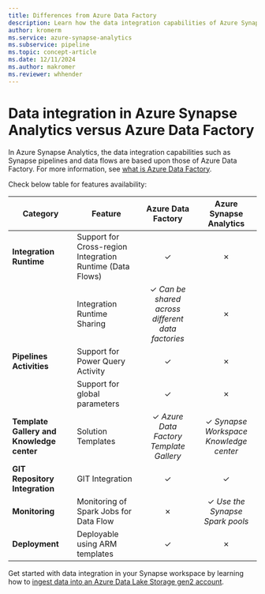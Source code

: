 ```yaml
---
title: Differences from Azure Data Factory
description: Learn how the data integration capabilities of Azure Synapse Analytics differ from those of Azure Data Factory
author: kromerm
ms.service: azure-synapse-analytics
ms.subservice: pipeline 
ms.topic: concept-article
ms.date: 12/11/2024
ms.author: makromer
ms.reviewer: whhender
---
```


# Data integration in Azure Synapse Analytics versus Azure Data Factory

In Azure Synapse Analytics, the data integration capabilities such as Synapse pipelines and data flows are based upon those of Azure Data Factory. For more information, see [what is Azure Data Factory](../../data-factory/introduction.md).

Check below table for features availability:

| Category                 | Feature    |  Azure Data Factory  | Azure Synapse Analytics |
| ------------------------ | ---------- | :------------------: | :---------------------: |
| **Integration Runtime**  | Support for Cross-region Integration Runtime (Data Flows) | ✓ | ✗ |
|                          | Integration Runtime Sharing | ✓ *Can be shared across different data factories* | ✗ |
| **Pipelines Activities** | Support for Power Query Activity | ✓ | ✗ |
|                          | Support for global parameters | ✓ | ✗ |
| **Template Gallery and Knowledge center** | Solution Templates | ✓ *Azure Data Factory Template Gallery* | ✓ *Synapse Workspace Knowledge center* |
| **GIT Repository Integration** | GIT Integration | ✓ | ✓ |
| **Monitoring**           | Monitoring of Spark Jobs for Data Flow | ✗ | ✓ *Use the Synapse Spark pools* |
| **Deployment**           | Deployable using ARM templates | ✓ | ✗ |

Get started with data integration in your Synapse workspace by learning how to [ingest data into an Azure Data Lake Storage gen2 account](data-integration-data-lake.md).

